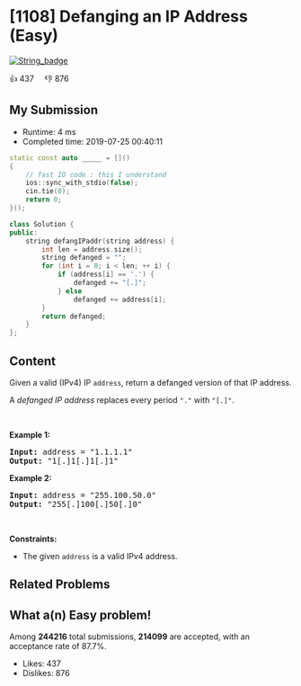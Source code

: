 # [1108] Defanging an IP Address (Easy)

[![String_badge](https://img.shields.io/badge/topic-String-green.svg)](https://leetcode.com/problems/defanging-an-ip-address/) 

:+1: 437 &nbsp; &nbsp; :thumbsdown: 876

## My Submission

- Runtime: 4 ms
- Completed time: 2019-07-25 00:40:11

```cpp
static const auto _____ = []()
{
    // fast IO code : this I understand
    ios::sync_with_stdio(false);
    cin.tie(0);
    return 0;
}();

class Solution {
public:
    string defangIPaddr(string address) {
        int len = address.size();
        string defanged = "";
        for (int i = 0; i < len; ++ i) {
            if (address[i] == '.') {
                defanged += "[.]";
            } else 
                defanged += address[i];
        }
        return defanged;
    }
};
```

## Content
<p>Given a valid (IPv4) IP <code>address</code>, return a defanged version of that IP address.</p>

<p>A <em>defanged&nbsp;IP address</em>&nbsp;replaces every period <code>&quot;.&quot;</code> with <code>&quot;[.]&quot;</code>.</p>

<p>&nbsp;</p>
<p><strong>Example 1:</strong></p>
<pre><strong>Input:</strong> address = "1.1.1.1"
<strong>Output:</strong> "1[.]1[.]1[.]1"
</pre><p><strong>Example 2:</strong></p>
<pre><strong>Input:</strong> address = "255.100.50.0"
<strong>Output:</strong> "255[.]100[.]50[.]0"
</pre>
<p>&nbsp;</p>
<p><strong>Constraints:</strong></p>

<ul>
	<li>The given <code>address</code> is a valid IPv4 address.</li>
</ul>

## Related Problems


## What a(n) Easy problem!
Among **244216** total submissions, **214099** are accepted, with an acceptance rate of 87.7%. <br>

- Likes: 437
- Dislikes: 876

